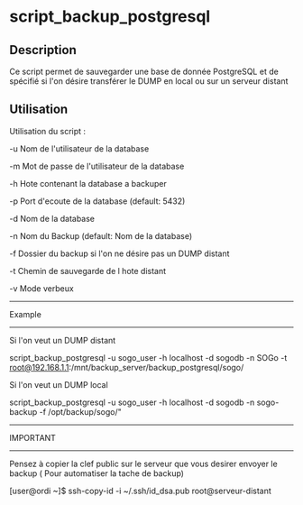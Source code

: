 # script_backup_postgresql

## Description
Ce script permet de sauvegarder une base de donnée PostgreSQL et de spécifié si l'on
désire transférer le DUMP en local ou sur un serveur distant

## Utilisation

Utilisation du script :

	
-u Nom de l'utilisateur de la database

-m Mot de passe de l'utilisateur de la database

-h Hote contenant la database a backuper

-p Port d'ecoute de la database (default: 5432)

-d Nom de la database

-n Nom du Backup (default: Nom de la database)

-f Dossier du backup si l'on ne désire pas un DUMP distant

-t Chemin de sauvegarde de l hote distant

-v Mode verbeux

*******
Example
*******

Si l'on veut un DUMP distant

script_backup_postgresql -u sogo_user -h localhost -d sogodb -n SOGo -t root@192.168.1.1:/mnt/backup_server/backup_postgresql/sogo/


Si l'on veut un DUMP local

script_backup_postgresql -u sogo_user -h localhost -d sogodb -n sogo-backup -f /opt/backup/sogo/"


*********
IMPORTANT
*********

Pensez à copier la clef public sur le serveur que vous desirer envoyer le backup ( Pour automatiser la tache de backup)

[user@ordi ~]$ ssh-copy-id -i ~/.ssh/id_dsa.pub root@serveur-distant
